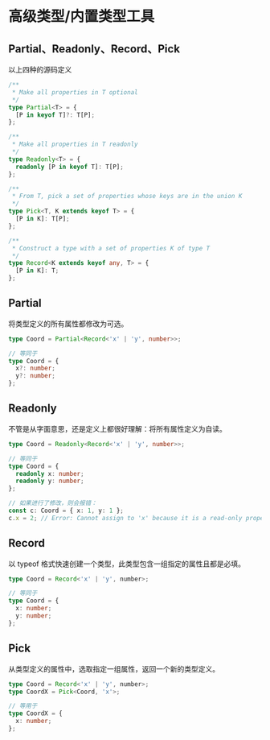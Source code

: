 # 高级类型/内置类型工具

## Partial、Readonly、Record、Pick

以上四种的源码定义

```ts
/**
 * Make all properties in T optional
 */
type Partial<T> = {
  [P in keyof T]?: T[P];
};

/**
 * Make all properties in T readonly
 */
type Readonly<T> = {
  readonly [P in keyof T]: T[P];
};

/**
 * From T, pick a set of properties whose keys are in the union K
 */
type Pick<T, K extends keyof T> = {
  [P in K]: T[P];
};

/**
 * Construct a type with a set of properties K of type T
 */
type Record<K extends keyof any, T> = {
  [P in K]: T;
};
```

## Partial

将类型定义的所有属性都修改为可选。

```ts
type Coord = Partial<Record<'x' | 'y', number>>;

// 等同于
type Coord = {
  x?: number;
  y?: number;
};
```

## Readonly

不管是从字面意思，还是定义上都很好理解：将所有属性定义为自读。

```ts
type Coord = Readonly<Record<'x' | 'y', number>>;

// 等同于
type Coord = {
  readonly x: number;
  readonly y: number;
};

// 如果进行了修改，则会报错：
const c: Coord = { x: 1, y: 1 };
c.x = 2; // Error: Cannot assign to 'x' because it is a read-only property.
```

## Record

以 typeof 格式快速创建一个类型，此类型包含一组指定的属性且都是必填。

```ts
type Coord = Record<'x' | 'y', number>;

// 等同于
type Coord = {
  x: number;
  y: number;
};
```

## Pick

从类型定义的属性中，选取指定一组属性，返回一个新的类型定义。

```ts
type Coord = Record<'x' | 'y', number>;
type CoordX = Pick<Coord, 'x'>;

// 等用于
type CoordX = {
  x: number;
};
```